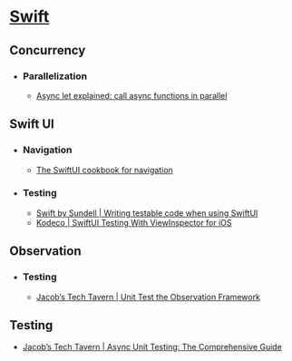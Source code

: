 # [Swift](https://en.wikipedia.org/wiki/Swift_(programming_language))

## Concurrency
- ### Parallelization
	- [Async let explained: call async functions in parallel](https://www.avanderlee.com/swift/async-let-asynchronous-functions-in-parallel/)
## Swift UI
- ### Navigation
	- [The SwiftUI cookbook for navigation](https://developer.apple.com/videos/play/wwdc2022/10054/)
- ### Testing
	- [Swift by Sundell | Writing testable code when using SwiftUI](https://www.swiftbysundell.com/articles/writing-testable-code-when-using-swiftui/)
	- [Kodeco | SwiftUI Testing With ViewInspector for iOS](https://www.kodeco.com/30227776-swiftui-testing-with-viewinspector-for-ios)
## Observation
- ### Testing
	- [Jacob’s Tech Tavern | Unit Test the Observation Framework](https://blog.jacobstechtavern.com/p/unit-test-the-observation-framework)
## Testing
- [Jacob’s Tech Tavern | Async Unit Testing: The Comprehensive Guide](https://blog.jacobstechtavern.com/p/async-unit-testing-in-swift-the-comprehensive)